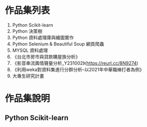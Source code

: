 # 作品集列表
1. Python Scikit-learn 
2. Python 決策樹
3. Python 資料處理庫與繪圖實作
4. Python Selenium & Beautiful Soup 網頁爬蟲
5. MYSQL 資料處理
6. 《台北市房市與貸款購屋族分析》
7. 《影音串流輿情聲量分析_Y231002》(https://reurl.cc/8N9274)
8. 《利用weka對資料集進行分群分析–以2021年中華職棒打者為例》
9.  大專生研究計畫

# 作品集說明
## Python Scikit-learn 
